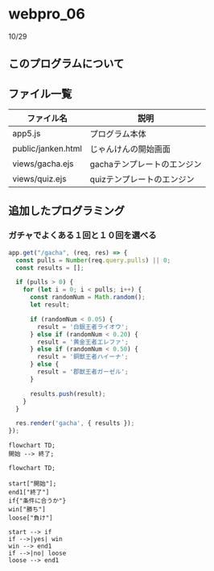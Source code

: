 # webpro_06
10/29

## このプログラムについて
## ファイル一覧

ファイル名 | 説明
-|-
app5.js | プログラム本体
public/janken.html | じゃんけんの開始画面
views/gacha.ejs|gachaテンプレートのエンジン
views/quiz.ejs|quizテンプレートのエンジン

## 追加したプログラミング

### ガチャでよくある１回と１０回を選べる

```javascript
app.get("/gacha", (req, res) => {
  const pulls = Number(req.query.pulls) || 0; 
  const results = [];

  if (pulls > 0) {
    for (let i = 0; i < pulls; i++) {
      const randomNum = Math.random();
      let result;

      if (randomNum < 0.05) {
        result = '白銀王者ライオウ';
      } else if (randomNum < 0.20) {
        result = '黄金王者エレファ';
      } else if (randomNum < 0.50) {
        result = '銅獣王者ハイーナ';
      } else {
        result = '郡獣王者ガーゼル';
      }

      results.push(result); 
    }
  }

  res.render('gacha', { results });
});
```
```mermaid
flowchart TD;
開始 --> 終了;
```

```mermaid
flowchart TD;

start["開始"];
end1["終了"]
if{"条件に合うか"}
win["勝ち"]
loose["負け"]

start --> if
if -->|yes| win
win --> end1
if -->|no| loose
loose --> end1
```


